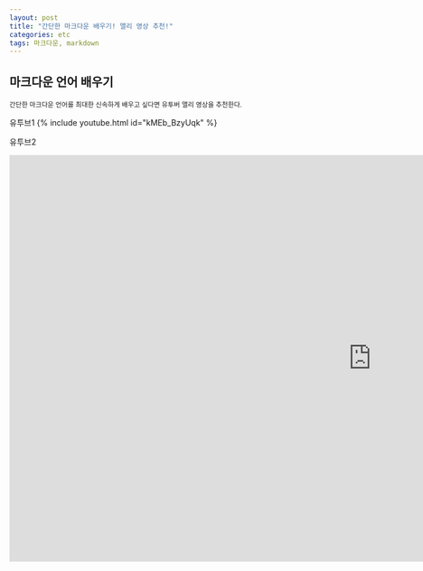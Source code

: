 ```yaml
---
layout: post
title: "간단한 마크다운 배우기! 앨리 영상 추천!"
categories: etc
tags: 마크다운, markdown
---
```


## 마크다운 언어 배우기
<small>간단한 마크다운 언어를 최대한 신속하게 배우고 싶다면 유투버 앨리 영상을 추천한다.</small>

유투브1
{% include youtube.html id="kMEb_BzyUqk" %}  

유투브2
<iframe width="1280" height="720" src="https://www.youtube.com/embed/kMEb_BzyUqk" frameborder="0" allow="accelerometer; autoplay; clipboard-write; encrypted-media; gyroscope; picture-in-picture" allowfullscreen></iframe>
